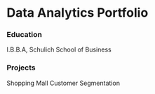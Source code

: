 # Data Analytics Portfolio
### Education 
I.B.B.A, Schulich School of Business
### Projects
Shopping Mall Customer Segmentation

